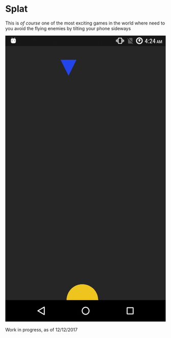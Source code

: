 # Splat
This is *of course* one of the most exciting games in the world where need to you avoid the flying enemies by tilting your phone sideways

![Screenshot](assets/splat.png)

Work in progress, as of 12/12/2017